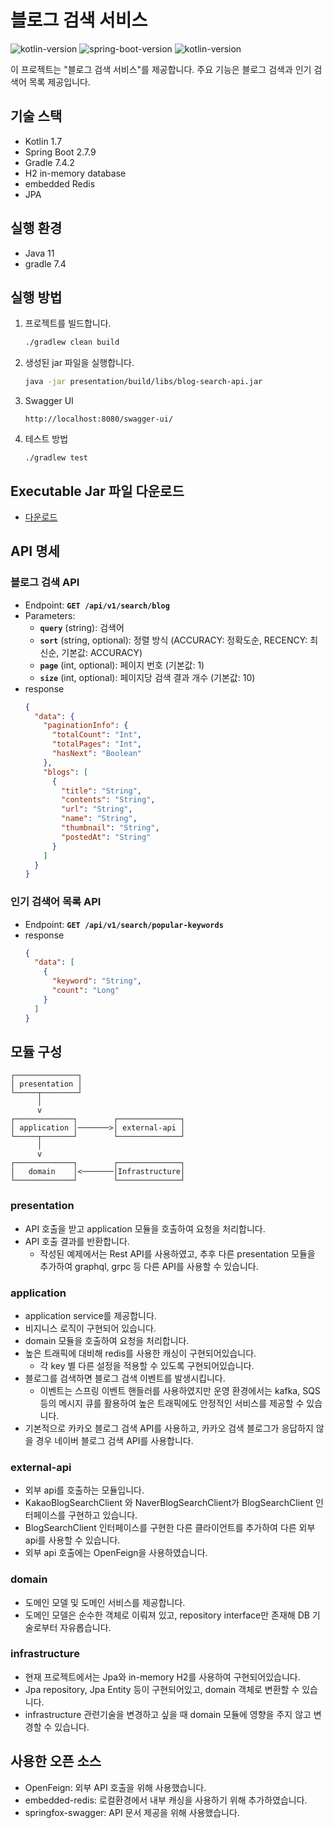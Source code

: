 # 블로그 검색 서비스
![kotlin-version](https://img.shields.io/badge/kotlin-1.7.10-orange) ![spring-boot-version](https://img.shields.io/badge/springboot-2.7.9-green) ![kotlin-version](https://img.shields.io/badge/gradle-7.4.2-black)

이 프로젝트는 "블로그 검색 서비스"를 제공합니다. 주요 기능은 블로그 검색과 인기 검색어 목록 제공입니다.

## 기술 스택

- Kotlin 1.7
- Spring Boot 2.7.9
- Gradle 7.4.2
- H2 in-memory database
- embedded Redis
- JPA

## 실행 환경
- Java 11
- gradle 7.4

## 실행 방법

1. 프로젝트를 빌드합니다.

    ```bash
    ./gradlew clean build
    ```

2. 생성된 jar 파일을 실행합니다.

    ```bash
    java -jar presentation/build/libs/blog-search-api.jar
    ```

3. Swagger UI

    ```
    http://localhost:8080/swagger-ui/
    ```

4. 테스트 방법

    ```
    ./gradlew test
    ```
   
## Executable Jar 파일 다운로드
- [다운로드](https://github.com/hi8735/blog-search/raw/main/executable/blog-search-api.jar)
## API 명세

### 블로그 검색 API

- Endpoint: **`GET /api/v1/search/blog`**
- Parameters:
    - **`query`** (string): 검색어
    - **`sort`** (string, optional): 정렬 방식 (ACCURACY: 정확도순, RECENCY: 최신순, 기본값: ACCURACY)
    - **`page`** (int, optional): 페이지 번호 (기본값: 1)
    - **`size`** (int, optional): 페이지당 검색 결과 개수 (기본값: 10)
- response
    ```json
    {
      "data": {
        "paginationInfo": {
          "totalCount": "Int",
          "totalPages": "Int",
          "hasNext": "Boolean"
        },
        "blogs": [
          {
            "title": "String",
            "contents": "String",
            "url": "String",
            "name": "String",
            "thumbnail": "String",
            "postedAt": "String"
          }
        ]
      }
    }
    ```
    


### **인기 검색어 목록 API**

- Endpoint: **`GET /api/v1/search/popular-keywords`**
- response
    ```json
    {
      "data": [
        {
          "keyword": "String",
          "count": "Long"
        }
      ]
    }
    ```

## **모듈 구성**

```
┌──────────────┐
│ presentation │
└─────┬────────┘
      │
      v
┌─────────────┐        ┌──────────────┐
│ application │───────>│ external-api │
└─────┬───────┘        └──────────────┘
      │                      
      v                      
┌─────────────┐        ┌──────────────┐
│   domain    │<───────│Infrastructure│
└─────────────┘        └──────────────┘

```
### presentation
- API 호출을 받고 application 모듈을 호출하여 요청을 처리합니다.
- API 호출 결과를 반환합니다.
  - 작성된 예제에서는 Rest API를 사용하였고, 추후 다른 presentation 모듈을 추가하여 graphql, grpc 등 다른 API를 사용할 수 있습니다.
### application
- application service를 제공합니다.
- 비지니스 로직이 구현되어 있습니다.
- domain 모듈을 호출하여 요청을 처리합니다.
- 높은 트래픽에 대비해 redis를 사용한 캐싱이 구현되어있습니다.
  - 각 key 별 다른 설정을 적용할 수 있도록 구현되어있습니다.
- 블로그를 검색하면 블로그 검색 이벤트를 발생시킵니다.
  - 이벤트는 스프링 이벤트 핸들러를 사용하였지만 운영 환경에서는 kafka, SQS 등의 메시지 큐를 활용하여 높은 트래픽에도 안정적인 서비스를 제공할 수 있습니다.
- 기본적으로 카카오 블로그 검색 API를 사용하고, 카카오 검색 블로그가 응답하지 않을 경우 네이버 블로그 검색 API를 사용합니다.

### external-api
- 외부 api를 호출하는 모듈입니다.
- KakaoBlogSearchClient 와 NaverBlogSearchClient가 BlogSearchClient 인터페이스를 구현하고 있습니다.
- BlogSearchClient 인터페이스를 구현한 다른 클라이언트를 추가하여 다른 외부 api를 사용할 수 있습니다.
- 외부 api 호출에는 OpenFeign을 사용하였습니다.

### domain
- 도메인 모델 및 도메인 서비스를 제공합니다. 
- 도메인 모델은 순수한 객체로 이뤄져 있고, repository interface만 존재해 DB 기술로부터 자유롭습니다.

### infrastructure
- 현재 프로젝트에서는 Jpa와 in-memory H2를 사용하여 구현되어있습니다. 
- Jpa repository, Jpa Entity 등이 구현되어있고, domain 객체로 변환할 수 있습니다.
- infrastructure 관련기술을 변경하고 싶을 때 domain 모듈에 영향을 주지 않고 변경할 수 있습니다.

## **사용한 오픈 소스**

- OpenFeign: 외부 API 호출을 위해 사용했습니다.
- embedded-redis: 로컬환경에서 내부 캐싱을 사용하기 위해 추가하였습니다. 
- springfox-swagger: API 문서 제공을 위해 사용했습니다.
